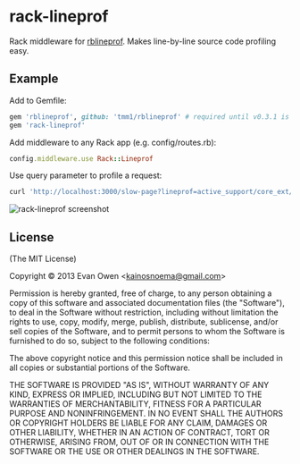 # rack-lineprof

Rack middleware for [rblineprof](https://github.com/tmm1/rblineprof).
Makes line-by-line source code profiling easy.

## Example

Add to Gemfile:
```rb
gem 'rblineprof', github: 'tmm1/rblineprof' # required until v0.3.1 is pushed
gem 'rack-lineprof'
```

Add middleware to any Rack app (e.g. config/routes.rb):
```rb
config.middleware.use Rack::Lineprof
```

Use query parameter to profile a request:
```sh
curl 'http://localhost:3000/slow-page?lineprof=active_support/core_ext/string'
```

![rack-lineprof screenshot](http://f.cl.ly/items/2q2r321e1j1X3X47303F/Screen%20Shot%202013-04-18%20at%209.58.36%20PM.png)


## License

(The MIT License)

Copyright © 2013 Evan Owen &lt;kainosnoema@gmail.com&gt;

Permission is hereby granted, free of charge, to any person obtaining a copy
of this software and associated documentation files (the "Software"), to deal
in the Software without restriction, including without limitation the rights
to use, copy, modify, merge, publish, distribute, sublicense, and/or sell
copies of the Software, and to permit persons to whom the Software is
furnished to do so, subject to the following conditions:

The above copyright notice and this permission notice shall be included in all
copies or substantial portions of the Software.

THE SOFTWARE IS PROVIDED "AS IS", WITHOUT WARRANTY OF ANY KIND, EXPRESS OR
IMPLIED, INCLUDING BUT NOT LIMITED TO THE WARRANTIES OF MERCHANTABILITY,
FITNESS FOR A PARTICULAR PURPOSE AND NONINFRINGEMENT. IN NO EVENT SHALL THE
AUTHORS OR COPYRIGHT HOLDERS BE LIABLE FOR ANY CLAIM, DAMAGES OR OTHER
LIABILITY, WHETHER IN AN ACTION OF CONTRACT, TORT OR OTHERWISE, ARISING FROM,
OUT OF OR IN CONNECTION WITH THE SOFTWARE OR THE USE OR OTHER DEALINGS IN THE
SOFTWARE.
